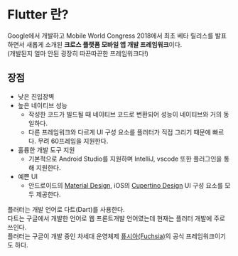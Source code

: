 # Flutter 란?

Google에서 개발하고 Mobile World Congress 2018에서 최초 베타 릴리스를 발표하면서 새롭게 소개된 **크로스 플랫폼 모바일 앱 개발 프레임워크**이다.  
(개발된지 얼마 안된 굉장히 따끈따끈한 프레임워크다!)

## 장점

- 낮은 진입장벽
- 높은 네이티브 성능
  - 작성한 코드가 빌드될 때 네이티브 코드로 변환되어 성능이 네이티브와 거의 동일하다.
  - 다른 프레임워크와 다르게 UI 구성 요소를 플러터가 직접 그리기 때문에 빠르다. 무려 60프레임을 지원한다.
- 훌륭한 개발 도구 지원
  - 기본적으로 Android Studio를 지원하며 IntelliJ, vscode 또한 플러그인을 통해 지원한다.
- 예쁜 UI
  - 안드로이드의 [Material Design](material.io), iOS의 [Cupertino Design](developer.apple.com/design) UI 구성 요소를 모두 제공한다.

플러터는 개발 언어로 다트(Dart)를 사용한다.  
다트는 구글에서 개발한 언어로 웹 프론트개발 언어였는데 현재는 플러터 개발에 주로 쓰인다.  
플러터는 구글이 개발 중인 차세대 운영체제 [퓨시아(Fuchsia)](fuchsia.dev)의 공식 프레임워크이기도 하다.
